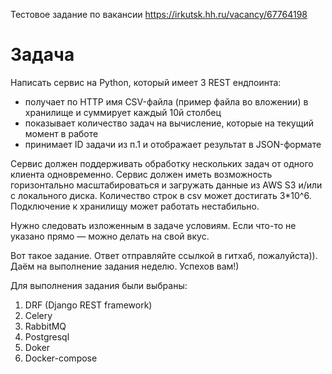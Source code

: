 Тестовое задание по вакансии https://irkutsk.hh.ru/vacancy/67764198

#   Задача

Написать сервис на Python, который имеет 3 REST ендпоинта:
* получает по HTTP имя CSV-файла (пример файла во вложении) в хранилище и суммирует каждый 10й столбец
* показывает количество задач на вычисление, которые на текущий момент в работе
* принимает ID задачи из п.1 и отображает результат в JSON-формате

Сервис должен поддерживать обработку нескольких задач от одного клиента одновременно.
Сервис должен иметь возможность горизонтально масштабироваться и загружать данные из AWS S3 и/или с локального диска.
Количество строк в csv может достигать 3*10^6.
Подключение к хранилищу может работать нестабильно.

Нужно следовать изложенным в задаче условиям. 
Если что-то не указано прямо — можно делать на свой вкус.

Вот такое задание. Ответ отправляйте ссылкой в гитхаб, пожалуйста)). 
Даём на выполнение задания неделю. Успехов вам!)

Для выполнения задания были выбраны:
1) DRF (Django REST framework) 
2) Celery
3) RabbitMQ
4) Postgresql
5) Doker
6) Docker-compose